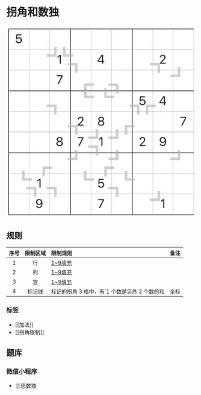 # 拐角和数独

![题](../../../../../images/sudoku/拐角和数独.png)

## 规则

| 序号  | 限制区域 | 限制规则                        | 备注  |
|:---:|:----:|:----------------------------|:---:|
|  1  |  行   | [1~9填充]                     |     |
|  2  |  列   | [1~9填充]                     |     |
|  3  |  宫   | [1~9填充]                     |     |
|  4  | 标记线  | 标记的拐角 3 格中，有 1 个数是另外 2 个数的和 | 全标  |

### 标签

- [[加法]]
- [[拐角限制]]

## 题库

### 微信小程序

- 三思数独

[1~9填充]: ../../../../../rules.md#1to9填充
